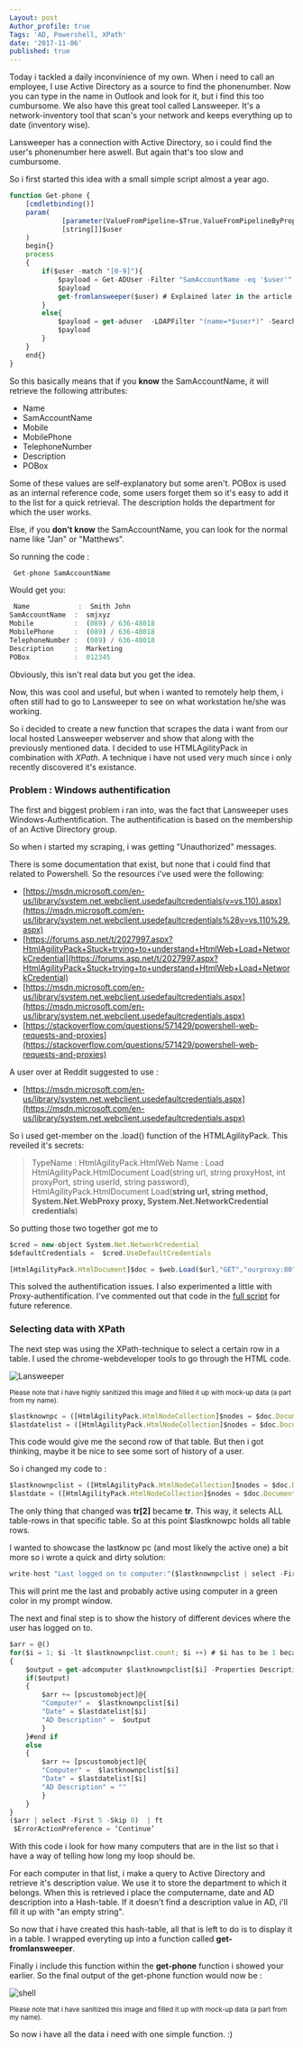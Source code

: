 ```yaml
---
Layout: post
Author_profile: true
Tags: 'AD, Powershell, XPath'
date: '2017-11-06'
published: true
---
```

Today i tackled a daily inconvinience of my own.
When i need to call an employee, I use Active Directory as a source to find the phonenumber.
Now you can type in the name in Outlook and look for it, but i find this too cumbursome.
We also have this great tool called Lansweeper. It's a network-inventory tool that scan's your network and keeps everything up to date (inventory wise).

Lansweeper has a connection with Active Directory, so i could find the user's phonenumber here aswell.
But again that's too slow and cumbursome.

So i first started this idea with a small simple script almost a year ago.

```javascript
function Get-phone {
    [cmdletbinding()]
    param(
             [parameter(ValueFromPipeline=$True,ValueFromPipelineByPropertyName=$True)]
             [string[]]$user
    )
    begin{}
    process
	{
        if($user -match "[0-9]"){
            $payload = Get-ADUser -Filter "SamAccountName -eq '$user'" -SearchBase "OU=workers,OU=Account,OU=Company,OU=Departments,DC=domain,DC=com" -prop TelephoneNumber, Mobile, MobilePhone,Description,mail,givenname,pobox   | Select Name, SamAccountName, Mobile, MobilePhone, TelephoneNumber,Description,POBox| sort Name
            $payload
            get-fromlansweeper($user) # Explained later in the article
        }
        else{
            $payload = get-aduser  -LDAPFilter "(name=*$user*)" -SearchBase "OU=workers,OU=Account,OU=Company,OU=Departments,DC=domain,DC=com" -prop TelephoneNumber, Mobile, MobilePhone , Description,mail,POBox | Select Name,SamAccountName,Mobile, MobilePhone, TelephoneNumber,Description,POBox | sort Name
            $payload
        }
    }
    end{}
}
```
So this basically means that if you **know** the SamAccountName, it will retrieve the following attributes:
- Name
- SamAccountName
- Mobile
- MobilePhone
- TelephoneNumber
- Description
- POBox

Some of these values are self-explanatory but some aren't. POBox is used as an internal reference code, some users forget them so it's easy to add it to the list for a quick retrieval.
The description holds the department for which the user works.

Else, if you **don't know** the SamAccountName, you can look for the normal name like "Jan" or "Matthews".

So running the code :
```javascript
 Get-phone SamAccountName
 ```
 Would get you:

```javascript
 Name            :  Smith John
SamAccountName  :  smjxyz
Mobile          :  (089) / 636-48018
MobilePhone     :  (089) / 636-48018
TelephoneNumber :  (089) / 636-48018
Description     :  Marketing
POBox           :  012345
 ```
 Obviously, this isn't real data but you get the idea.

 Now, this was cool and useful, but when i wanted to remotely help them, i often still had to go to Lansweeper to see on what workstation he/she was working.

 So i decided to create a new function that scrapes the data i want from our local hosted Lansweeper webserver and show that along with the previously mentioned data.
 I decided to use HTMLAgilityPack in combination with *XPath*. A technique i have not used very much since i only recently discovered it's existance.

### Problem : Windows authentification

 The first and biggest problem i ran into, was the fact that Lansweeper uses Windows-Authentification.
 The authentification is based on the membership of an Active Directory group.

 So when i started my scraping, i was getting "Unauthorized" messages.

 There is some documentation that exist, but none that i could find that related to Powershell.
 So the resources i've used were the following:

- [https://msdn.microsoft.com/en-us/library/system.net.webclient.usedefaultcredentials(v=vs.110).aspx](https://msdn.microsoft.com/en-us/library/system.net.webclient.usedefaultcredentials%28v=vs.110%29.aspx)
- [https://forums.asp.net/t/2027997.aspx?HtmlAgilityPack+Stuck+trying+to+understand+HtmlWeb+Load+NetworkCredential](https://forums.asp.net/t/2027997.aspx?HtmlAgilityPack+Stuck+trying+to+understand+HtmlWeb+Load+NetworkCredential)
- [https://msdn.microsoft.com/en-us/library/system.net.webclient.usedefaultcredentials.aspx](https://msdn.microsoft.com/en-us/library/system.net.webclient.usedefaultcredentials.aspx)
- [https://stackoverflow.com/questions/571429/powershell-web-requests-and-proxies](https://stackoverflow.com/questions/571429/powershell-web-requests-and-proxies)

A user over at Reddit suggested to use :
- [https://msdn.microsoft.com/en-us/library/system.net.webclient.usedefaultcredentials.aspx](https://msdn.microsoft.com/en-us/library/system.net.webclient.usedefaultcredentials.aspx)

So i used get-member on the .load() function of the HTMLAgilityPack. This reveiled it's secrets:

>TypeName   : HtmlAgilityPack.HtmlWeb
Name       : Load
HtmlAgilityPack.HtmlDocument Load(string url, string proxyHost, int proxyPort, string userId, string password),
HtmlAgilityPack.HtmlDocument Load(**string url, string method, System.Net.WebProxy proxy, System.Net.NetworkCredential credentials**)

So putting those two together got me to
```javascript
$cred = new-object System.Net.NetworkCredential
$defaultCredentials =  $cred.UseDefaultCredentials

[HtmlAgilityPack.HtmlDocument]$doc = $web.Load($url,"GET","ourproxy:80",$defaultCredentials)
 ```
This solved the authentification issues. I also experimented a little with Proxy-authentification.
I've commented out that code in the [full script]() for future reference.

### Selecting data with XPath
The next step was using the XPath-technique to select a certain row in a table. I used the chrome-webdeveloper tools to go through the HTML code.

![Lansweeper]({{site.baseurl}}/assets/images/xpathscraping/lansweeper.png)

<sup> Please note that i have highly sanitized this image and filled it up with mock-up data (a part from my name).<sup>

```javascript
$lastknownpc = ([HtmlAgilityPack.HtmlNodeCollection]$nodes = $doc.DocumentNode.SelectNodes("//html[1]/body[1]//div[@id='Maincontent']//td[@id = 'usercontent']//table[5]//tr[2]//td[3]")).innerText
$lastdatelist = ([HtmlAgilityPack.HtmlNodeCollection]$nodes = $doc.DocumentNode.SelectNodes("//html[1]/body[1]//div[@id='Maincontent']//td[@id = 'usercontent']//table[$td]//tr//td[2]")).innerText
 ```
This code would give me the second row of that table. But then i got thinking, maybe it be nice to see some sort of history of a user.

So i changed my code to :

```javascript
$lastknownpclist = ([HtmlAgilityPack.HtmlNodeCollection]$nodes = $doc.DocumentNode.SelectNodes("//html[1]/body[1]//div[@id='Maincontent']//td[@id = 'usercontent']//table[$td]//tr//td[3]")).innerText
$lastdate = ([HtmlAgilityPack.HtmlNodeCollection]$nodes = $doc.DocumentNode.SelectNodes("//html[1]/body[1]//div[@id='Maincontent']//td[@id = 'usercontent']//table[5]//tr[2]//td[2]")).innerText
 ```
 The only thing that changed was **tr[2]** became **tr**. This way, it selects ALL table-rows in that specific table. So at this point $lastknowpc holds all table rows.

 I wanted to showcase the lastknow pc (and most likely the active one) a bit more so i wrote a quick and dirty solution:

```javascript
write-host "Last logged on to computer:"($lastknownpclist | select -First 1 -Skip 1)"@"($lastdatelist | select -First 1 -Skip 1)  -ForegroundColor Green
```
This will print me the last and probably active using computer in a green color in my prompt window.

The next and final step is to show the history of different devices where the user has logged on to.

```javascript
$arr = @()
for($i = 1; $i -lt $lastknownpclist.count; $i ++) # $i has to be 1 because of the TH (table-header)
{
	$output = get-adcomputer $lastknownpclist[$i] -Properties Description | select -ExpandProperty Description
	if($output)
	{
		$arr += [pscustomobject]@{
		"Computer" =  $lastknownpclist[$i]
		"Date" = $lastdatelist[$i]
		"AD Description" =  $output
		}
	}#end if
	else
	{
		$arr += [pscustomobject]@{
		"Computer" =  $lastknownpclist[$i]
		"Date" = $lastdatelist[$i]
		"AD Description" = ""
		}
	}
}
($arr | select -First 5 -Skip 0)  | ft
 $ErrorActionPreference = ‘Continue’
```
With this code i look for how many computers that are in the list so that i have a way of telling how long my loop should be.

For each computer in that list, i make a query to Active Directory and retrieve it's description value. We use it to store the department to which it belongs.
When this is retrieved i place the computername, date and AD description into a Hash-table.
If it doesn't find a description value in AD, i'll fill it up with "an empty string".

So now that i have created this hash-table, all that is left to do is to display it in a table.
I wrapped everyting up into a function called **get-fromlansweeper**.

Finally i include this function within the **get-phone** function i showed your earlier.
So the final output of the get-phone function would now be :

![shell]({{site.baseurl}}/assets/images/xpathscraping/shell.png)

<sup> Please note that i have sanitized this image and filled it up with mock-up data (a part from my name).</sup>

So now i have all the data i need with one simple function. :)
